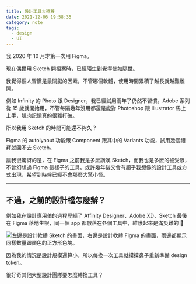 ```yaml
---
title: 設計工具大遷移
date: 2021-12-06 19:58:35
category: note
tags:
  - design
  - UI
---
```


我 2020 年 10 月才第一次用 Figma。

現在偶爾用 Sketch 開檔案時，已經陌生到覺得恍如隔世。

我覺得個人習慣是最關鍵的因素，不管哪個軟體，使用時間累積了越長就越難離開。

例如 Infinity 的 Photo 跟 Designer，我已經試用兩年了仍然不習慣。Adobe 系列從 15 歲就開始用，不管每隔幾年沒用都還是能對 Photoshop 跟 Illustrator 馬上上手，肌肉記憶真的很難打破。

所以我用 Sketch 的時間可能還不夠久？

Figma 的 autolyaout 功能跟 Component 跟其中的 Variants 功能，試用幾個禮拜就回不去 Sketch。

讓我很驚訝的是，在 Figma 之前我是多麽讚嘆 Sketch，而我也是多麽的被受限，不曾幻想過 Figma 這樣子的工具。或許幾年後又會有超乎我想像的設計工具或方式出現，希望到時候已經不會那麼大驚小怪。

---

## 不過，之前的設計檔怎麼辦？

例如我在設計應用伯的過程歷經了 Affinity Designer、Adobe XD、Sketch 最後在 Figma 落地生根，同一個 app 都散落在各個工具中，維護起來是滿災難的 🤣

<img src="sketch-to-figma.png" lazylaod alt="左邊是設計軟體 Sketch 的畫面，右邊是設計軟體 Figma 的畫面，兩邊都顯示同樣數量跟顏色的正方形色塊。">

因為我的情況是設計規模還算小，所以每換一次工具就摸摸鼻子重新準備 design token。

很好奇其他大型設計團隊要怎麼轉換工具？
